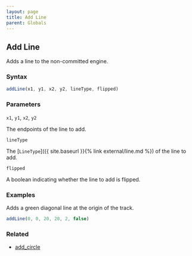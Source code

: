 ```yaml
---
layout: page
title: Add Line
parent: Globals
---
```


## Add Line

Adds a line to the non-committed engine.

### Syntax

```js
addLine(x1, y1, x2, y2, lineType, flipped)
```

### Parameters

`x1`, `y1`, `x2`, `y2`

The endpoints of the line to add.

`lineType`

The [`LineType`]({{ site.baseurl }}{% link external/line.md %}) of the line to add.

`flipped`

A boolean indicating whether the line to add is flipped.

### Examples

Adds a green diagonal line at the origin of the track.

```js
addLine(0, 0, 20, 20, 2, false)
```

### Related

- [add_circle](./add_circle.md)
